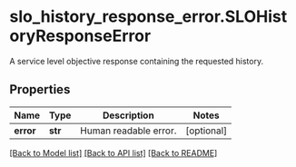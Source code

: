 # slo_history_response_error.SLOHistoryResponseError

A service level objective response containing the requested history.
## Properties
Name | Type | Description | Notes
------------ | ------------- | ------------- | -------------
**error** | **str** | Human readable error. | [optional] 

[[Back to Model list]](../README.md#documentation-for-models) [[Back to API list]](../README.md#documentation-for-api-endpoints) [[Back to README]](../README.md)


